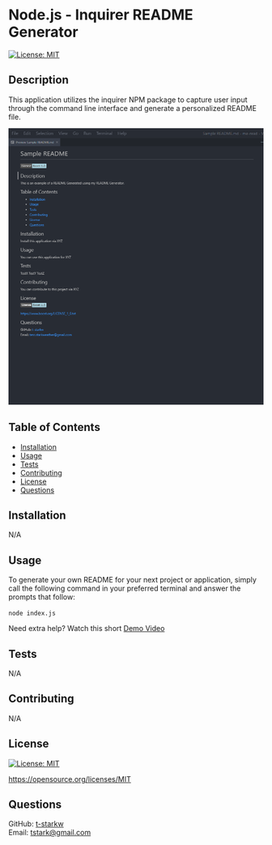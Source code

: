 # Node.js - Inquirer README Generator
  [![License: MIT](https://img.shields.io/badge/License-MIT-yellow.svg)](https://opensource.org/licenses/MIT)

  ## Description
  This application utilizes the inquirer NPM package to capture user input through the command line interface and generate a personalized README file.

  ![](./assets/demo-img.png)

  ## Table of Contents
  * [Installation](#installation)
  * [Usage](#usage)
  * [Tests](#tests)
  * [Contributing](#contributing)
  * [License](#license)
  * [Questions](#questions)

  ## Installation
  N/A

  ## Usage
  To generate your own README for your next project or application, simply call the following command in your preferred terminal and answer the prompts that follow:
  
  `node index.js`

  Need extra help? Watch this short [Demo Video](https://drive.google.com/file/d/1xqRm4YAqF8etOt5P_wQyoqKfctL2Abuy/view)

  ## Tests
  N/A

  ## Contributing
  N/A

  ## License
  [![License: MIT](https://img.shields.io/badge/License-MIT-yellow.svg)](https://opensource.org/licenses/MIT)
  
  https://opensource.org/licenses/MIT 
    

  ## Questions
  GitHub: [t-starkw](https://github.com/t-starkw) <br>
  Email: tstark@gmail.com
